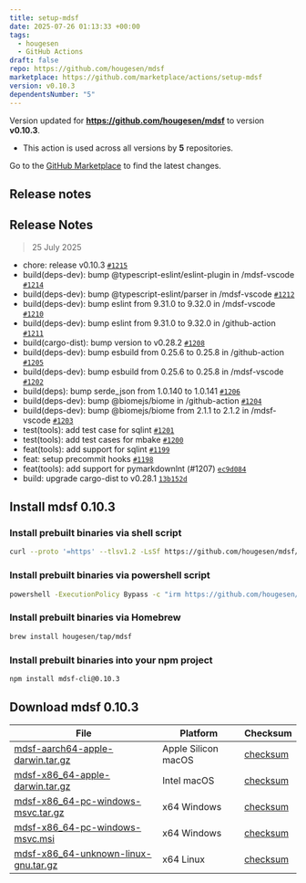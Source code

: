 ```yaml
---
title: setup-mdsf
date: 2025-07-26 01:13:33 +00:00
tags:
  - hougesen
  - GitHub Actions
draft: false
repo: https://github.com/hougesen/mdsf
marketplace: https://github.com/marketplace/actions/setup-mdsf
version: v0.10.3
dependentsNumber: "5"
---
```



Version updated for **https://github.com/hougesen/mdsf** to version **v0.10.3**.
- This action is used across all versions by **5** repositories.

Go to the [GitHub Marketplace](https://github.com/marketplace/actions/setup-mdsf) to find the latest changes.

## Release notes

## Release Notes

> 25 July 2025

- chore: release v0.10.3 [`#1215`](https://github.com/hougesen/mdsf/pull/1215)
- build(deps-dev): bump @typescript-eslint/eslint-plugin in /mdsf-vscode [`#1214`](https://github.com/hougesen/mdsf/pull/1214)
- build(deps-dev): bump @typescript-eslint/parser in /mdsf-vscode [`#1212`](https://github.com/hougesen/mdsf/pull/1212)
- build(deps-dev): bump eslint from 9.31.0 to 9.32.0 in /mdsf-vscode [`#1210`](https://github.com/hougesen/mdsf/pull/1210)
- build(deps-dev): bump eslint from 9.31.0 to 9.32.0 in /github-action [`#1211`](https://github.com/hougesen/mdsf/pull/1211)
- build(cargo-dist): bump version to v0.28.2 [`#1208`](https://github.com/hougesen/mdsf/pull/1208)
- build(deps-dev): bump esbuild from 0.25.6 to 0.25.8 in /github-action [`#1205`](https://github.com/hougesen/mdsf/pull/1205)
- build(deps-dev): bump esbuild from 0.25.6 to 0.25.8 in /mdsf-vscode [`#1202`](https://github.com/hougesen/mdsf/pull/1202)
- build(deps): bump serde_json from 1.0.140 to 1.0.141 [`#1206`](https://github.com/hougesen/mdsf/pull/1206)
- build(deps-dev): bump @biomejs/biome in /github-action [`#1204`](https://github.com/hougesen/mdsf/pull/1204)
- build(deps-dev): bump @biomejs/biome from 2.1.1 to 2.1.2 in /mdsf-vscode [`#1203`](https://github.com/hougesen/mdsf/pull/1203)
- test(tools): add test case for sqlint [`#1201`](https://github.com/hougesen/mdsf/pull/1201)
- test(tools): add test cases for mbake [`#1200`](https://github.com/hougesen/mdsf/pull/1200)
- feat(tools): add support for sqlint [`#1199`](https://github.com/hougesen/mdsf/pull/1199)
- feat: setup precommit hooks [`#1198`](https://github.com/hougesen/mdsf/pull/1198)
- feat(tools): add support for pymarkdownlnt (#1207) [`ec9d084`](https://github.com/hougesen/mdsf/commit/ec9d084f919c9096949a413d867bbefd13a386b4)
- build: upgrade cargo-dist to v0.28.1 [`13b152d`](https://github.com/hougesen/mdsf/commit/13b152d2bac13ae50a8108a649e5913a9f26aec4)

## Install mdsf 0.10.3

### Install prebuilt binaries via shell script

```sh
curl --proto '=https' --tlsv1.2 -LsSf https://github.com/hougesen/mdsf/releases/download/v0.10.3/mdsf-installer.sh | sh
```

### Install prebuilt binaries via powershell script

```sh
powershell -ExecutionPolicy Bypass -c "irm https://github.com/hougesen/mdsf/releases/download/v0.10.3/mdsf-installer.ps1 | iex"
```

### Install prebuilt binaries via Homebrew

```sh
brew install hougesen/tap/mdsf
```

### Install prebuilt binaries into your npm project

```sh
npm install mdsf-cli@0.10.3
```

## Download mdsf 0.10.3

|  File  | Platform | Checksum |
|--------|----------|----------|
| [mdsf-aarch64-apple-darwin.tar.gz](https://github.com/hougesen/mdsf/releases/download/v0.10.3/mdsf-aarch64-apple-darwin.tar.gz) | Apple Silicon macOS | [checksum](https://github.com/hougesen/mdsf/releases/download/v0.10.3/mdsf-aarch64-apple-darwin.tar.gz.sha256) |
| [mdsf-x86_64-apple-darwin.tar.gz](https://github.com/hougesen/mdsf/releases/download/v0.10.3/mdsf-x86_64-apple-darwin.tar.gz) | Intel macOS | [checksum](https://github.com/hougesen/mdsf/releases/download/v0.10.3/mdsf-x86_64-apple-darwin.tar.gz.sha256) |
| [mdsf-x86_64-pc-windows-msvc.tar.gz](https://github.com/hougesen/mdsf/releases/download/v0.10.3/mdsf-x86_64-pc-windows-msvc.tar.gz) | x64 Windows | [checksum](https://github.com/hougesen/mdsf/releases/download/v0.10.3/mdsf-x86_64-pc-windows-msvc.tar.gz.sha256) |
| [mdsf-x86_64-pc-windows-msvc.msi](https://github.com/hougesen/mdsf/releases/download/v0.10.3/mdsf-x86_64-pc-windows-msvc.msi) | x64 Windows | [checksum](https://github.com/hougesen/mdsf/releases/download/v0.10.3/mdsf-x86_64-pc-windows-msvc.msi.sha256) |
| [mdsf-x86_64-unknown-linux-gnu.tar.gz](https://github.com/hougesen/mdsf/releases/download/v0.10.3/mdsf-x86_64-unknown-linux-gnu.tar.gz) | x64 Linux | [checksum](https://github.com/hougesen/mdsf/releases/download/v0.10.3/mdsf-x86_64-unknown-linux-gnu.tar.gz.sha256) |



